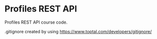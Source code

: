 # Profiles REST API
Profiles REST API course code.

.gitignore created by using https://www.toptal.com/developers/gitignore/